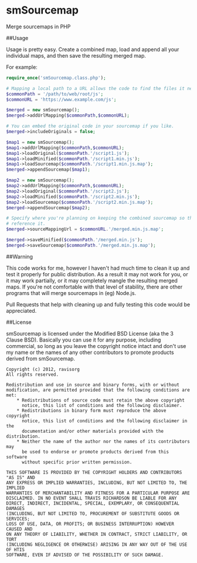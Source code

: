 # smSourcemap
Merge sourcemaps in PHP

##Usage

Usage is pretty easy. Create a combined map, load and append all your individual maps, and then
save the resulting merged map.

For example:

```php
require_once('smSourcemap.class.php');

# Mapping a local path to a URL allows the code to find the files it needs.
$commonPath = '/path/to/web/root/js';
$commonURL = 'https://www.example.com/js';

$merged = new smSourcemap();
$merged->addUrlMapping($commonPath,$commonURL);

# You can embed the original code in your sourcemap if you like.
$merged->includeOriginals = false;

$map1 = new smSourcemap();
$map1->addUrlMapping($commonPath,$commonURL);
$map1->loadOriginal($commonPath.'/script1.js');
$map1->loadMinified($commonPath.'/script1.min.js');
$map1->loadSourcemap($commonPath.'/script1.min.js.map');
$merged->appendSourcemap($map1);

$map2 = new smSourcemap();
$map2->addUrlMapping($commonPath,$commonURL);
$map2->loadOriginal($commonPath.'/script2.js');
$map2->loadMinified($commonPath.'/script2.min.js');
$map2->loadSourcemap($commonPath.'/script2.min.js.map');
$merged->appendSourcemap($map2);

# Specify where you're planning on keeping the combined sourcemap so the minified version can 
# reference it.
$merged->sourceMappingUrl = $commonURL.'/merged.min.js.map';

$merged->saveMinified($commonPath.'/merged.min.js');
$merged->saveSourcemap($commonPath.'/merged.min.js.map');
```

##Warning

This code works for me, however I haven't had much time to clean it up and test it properly for 
public distribution. As a result it may not work for you, or it may work partially, or it may
completely mangle the resulting merged maps. If you're not comfortable with that level of stability,
there are other programs that will merge sourcemaps in (eg) Node.js.

Pull Requests that help with cleaning up and fully testing this code would be appreciated.

##License

smSourcemap is licensed under the Modified BSD License (aka the 3 Clause BSD). Basically you can use it for any purpose, including commercial, so long as you leave the copyright notice intact and don't use my name or the names of any other contributors to promote products derived from smSourcemap.

	Copyright (c) 2012, ravisorg
	All rights reserved.
	
	Redistribution and use in source and binary forms, with or without
	modification, are permitted provided that the following conditions are met:
	    * Redistributions of source code must retain the above copyright
	      notice, this list of conditions and the following disclaimer.
	    * Redistributions in binary form must reproduce the above copyright
	      notice, this list of conditions and the following disclaimer in the
	      documentation and/or other materials provided with the distribution.
	    * Neither the name of the author nor the names of its contributors may 
	      be used to endorse or promote products derived from this software 
	      without specific prior written permission.
	
	THIS SOFTWARE IS PROVIDED BY THE COPYRIGHT HOLDERS AND CONTRIBUTORS "AS IS" AND
	ANY EXPRESS OR IMPLIED WARRANTIES, INCLUDING, BUT NOT LIMITED TO, THE IMPLIED
	WARRANTIES OF MERCHANTABILITY AND FITNESS FOR A PARTICULAR PURPOSE ARE
	DISCLAIMED. IN NO EVENT SHALL TRAVIS RICHARDSON BE LIABLE FOR ANY
	DIRECT, INDIRECT, INCIDENTAL, SPECIAL, EXEMPLARY, OR CONSEQUENTIAL DAMAGES
	(INCLUDING, BUT NOT LIMITED TO, PROCUREMENT OF SUBSTITUTE GOODS OR SERVICES;
	LOSS OF USE, DATA, OR PROFITS; OR BUSINESS INTERRUPTION) HOWEVER CAUSED AND
	ON ANY THEORY OF LIABILITY, WHETHER IN CONTRACT, STRICT LIABILITY, OR TORT
	(INCLUDING NEGLIGENCE OR OTHERWISE) ARISING IN ANY WAY OUT OF THE USE OF HTIS
	SOFTWARE, EVEN IF ADVISED OF THE POSSIBILITY OF SUCH DAMAGE.